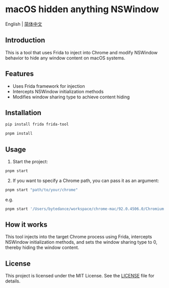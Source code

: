 # macOS hidden anything NSWindow

English | [简体中文](./README.cn.md)

## Introduction

This is a tool that uses Frida to inject into Chrome and modify NSWindow behavior to hide any window content on macOS systems.

## Features

- Uses Frida framework for injection
- Intercepts NSWindow initialization methods
- Modifies window sharing type to achieve content hiding

## Installation

```bash
pip install frida frida-tool

pnpm install
```

## Usage

1. Start the project:

```bash
pnpm start
```

2. If you want to specify a Chrome path, you can pass it as an argument:

```bash
pnpm start "path/to/your/chrome"
```

e.g.

```bash
pnpm start '/Users/bytedance/workspace/chrome-mac/92.0.4506.0/Chromium.app/Contents/MacOS/Chromium'
```

## How it works

This tool injects into the target Chrome process using Frida, intercepts NSWindow initialization methods, and sets the window sharing type to 0, thereby hiding the window content.

## License

This project is licensed under the MIT License. See the [LICENSE](./LICENSE) file for details.